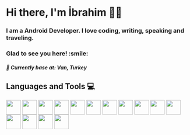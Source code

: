 <h1 align="left">Hi there, I'm İbrahim 👋🏻 </h1>
<h3 align="left"> I am a Android Developer. I love coding, writing, speaking and traveling. </h3>
<h3 align="left"> Glad to see you here! :smile: </h3>
<h5 align="left">📍 Currently base at: Van, Turkey</h5>


<h2 align='left''> Languages and Tools 💻 </h2>
<p align='left'>
<img width ='40px' align='center' src='https://cdn.jsdelivr.net/gh/devicons/devicon/icons/java/java-original.svg' />
<img width ='40px' align='center' src ='https://raw.githubusercontent.com/rahulbanerjee26/githubAboutMeGenerator/main/icons/reactjs.svg'>
<img width ='40px' align='center' src ='https://cdn.jsdelivr.net/gh/devicons/devicon/icons/mongodb/mongodb-original-wordmark.svg' />
<img width ='40px' align='center' src ='https://raw.githubusercontent.com/rahulbanerjee26/githubAboutMeGenerator/main/icons/javascript.svg'>
<img width ='40px' align='center' src ='https://raw.githubusercontent.com/rahulbanerjee26/githubAboutMeGenerator/main/icons/css.svg'>
<img width ='40px' align='center' src ='https://raw.githubusercontent.com/rahulbanerjee26/githubAboutMeGenerator/main/icons/bootstrap.svg'>
                              <img width ='40px' align='center' src='https://cdn.jsdelivr.net/gh/devicons/devicon/icons/androidstudio/androidstudio-original.svg' />
<img width ='40px' align='center' src ='https://raw.githubusercontent.com/rahulbanerjee26/githubAboutMeGenerator/main/icons/html.svg'>  

<img width ='40px' align='center' src ='https://raw.githubusercontent.com/rahulbanerjee26/githubAboutMeGenerator/main/icons/firebase.svg'>  
<img width ='40px' align='center' src ='https://raw.githubusercontent.com/rahulbanerjee26/githubAboutMeGenerator/main/icons/nodejs.svg'>
<img width ='40px' align='center' src ='https://raw.githubusercontent.com/rahulbanerjee26/githubAboutMeGenerator/main/icons/illustrator.svg'>
<img width ='40px' align='center' src ='https://upload.wikimedia.org/wikipedia/commons/c/c2/Adobe_XD_CC_icon.svg'>
<img width ='40px' align='center' src ='https://raw.githubusercontent.com/rahulbanerjee26/githubAboutMeGenerator/main/icons/figma.svg'>
<img width ='40px' align='center' src ='https://raw.githubusercontent.com/rahulbanerjee26/githubAboutMeGenerator/main/icons/git.svg'>
<img width ='40px' align='center' src ='https://raw.githubusercontent.com/rahulbanerjee26/githubAboutMeGenerator/main/icons/github.svg'>

<br>
</p>
<br>


           
